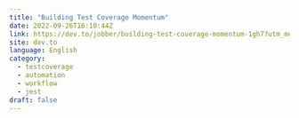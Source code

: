 ```yaml
---
title: "Building Test Coverage Momentum"
date: 2022-09-26T16:10:44Z
link: https://dev.to/jobber/building-test-coverage-momentum-1gh7?utm_medium=RSS&utm_source=news.12bit.vn
site: dev.to
language: English
category:
  - testcoverage
  - automation
  - workflow
  - jest
draft: false
---
```

